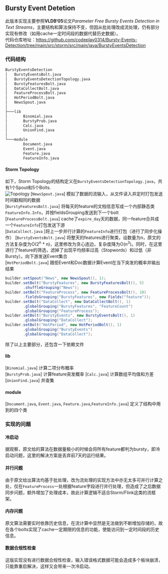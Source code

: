 
## Bursty Event Detetion
此版本实现主要参照**VLDB‘05**论文*Parameter Free Bursty Events Detection in Text Streams*，主要结构和算法保持不变，但因从批处理改成流处理，仍有部分实现有修改（如用cache一定时间段的数据代替历史数据）。  
代码仓库地址：https://github.com/codeplay0314/Bursty-Events-Detection/tree/main/src/storm/src/main/java/BurstyEventsDetection

### 代码结构

```cmd
BurstyEventsDetection
│   BurstyEventsBolt.java
│   BurstyEventsDetectionTopology.java
│   BurstyFeaturesBolt.java
│   DataCollectBolt.java
│   FeatureProcessBolt.java
│   HotPeriodBolt.java
│   NewsSpout.java
│
├───lib
│       Binomial.java
│       BurstyProb.java
│       Calc.java
│       UnionFind.java
│
└───module
        Document.java
        Event.java
        Feature.java
        FeatureInfo.java
```
#### Storm Topology
如下，Storm Topology的结构定义在`BurstyEventsDetectionTopology.java`，共有1个Spout和5个Bolts.  
![Topology](https://img-blog.csdnimg.cn/43f09826d7374609934e4bbfea425a64.png?x-oss-process=image/watermark,type_d3F5LXplbmhlaQ,shadow_50,text_Q1NETiBAQ29kZXBsYXkwMzE0,size_20,color_FFFFFF,t_70,g_se,x_16#pic_center)
[`NewsSpout.java`] 模拟了数据的流输入，从文件读入并定时打包发送时间戳相同的数据  
[`BurstyFeaturesBolt.java`] 将每天的feature的文档信息写成一个内部静态类`FeatureInfo.Info`，并按fieldsGrouping发送到下一个bolt  
[`FeatureProcessBolt.java`] cache了`expire_day`天的数据，同一feature合并成一个`FeatureInfo`打包发送下游  
[`DataCollect.java` ]将上一步并行计算的`FeatureInfo`进行打包（进行了同步化操作）
[`BurstyEventsBolt.java`] 将整天的features进行聚类，设数量为n，原文的方法复杂度为O(2<sup>n</sup> * n)，这里修改为贪心连边，复杂度降为O(n<sup>3</sup>)。同时，在这里进行了feature的筛选，滤掉了出现平均频率过高（Stopwords）和过低（非Bursty）。向下游发送Event集合  
[`HotPeriodBolt.java`] 跟拒Event和Doc数据计算Event在当下突发的概率并输出结果  
```java
builder.setSpout("News", new NewsSpout(), 1);
builder.setBolt("BurstyFeatures", new BurstyFeaturesBolt(), 5)
        .shuffleGrouping("News");
builder.setBolt("FeatureProcess", new FeatureProcessBolt(), 10)
        .fieldsGrouping("BurstyFeatures", new Fields("feature"));
builder.setBolt("DataCollect", new DataCollectBolt(), 1)
        .globalGrouping("BurstyFeatures", "FeatureCount")
        .globalGrouping("FeatureProcess");
builder.setBolt("BurstyEvents", new BurstyEventsBolt(), 1)
        .globalGrouping("DataCollect");
builder.setBolt("HotPeriod", new HotPeriodBolt(), 1)
        .globalGrouping("BurstyEvents")
        .globalGrouping("DataCollect");
```

除了以上主要部分，还包含一下依赖文件  
#### lib
[`Binomial.java`] 计算二项分布概率  
[`BurstyProb.java`] 计算feature突发概率
[`Calc.java`] 计算数组平均值和方差  
[`UnionFind.java`] 并查集

#### module
[`Document.java`, `Event.java`, `Feature.java`,`FeatureInfo.java`] 定义了结构中用到的四个类

### 实现的问题

#### 冷启动
据观察，原文给的算法在数据量极小的时候会将所有feature都判为bursty，即冷启动问题，这里的解决方案是丢弃前7天的运行结果。
#### 并行问题
由于原文给出算法均基于批处理，改为流处理的实现方法中亦无太多可并行计算之处，仅在`FeatureProcess`一处根据feature字段进行并行处理，但造成了之后数据同步问题，额外增加了处理成本，故此计算逻辑不适合Storm/Flink这类的流框架。
#### 内存问题
原文算法需要实时依靠历史信息，在流计算中显然是无法做到不断增加存储的，故在各个bolts实现了cache一定期限的信息的功能，使能访问到一定时间段的历史信息。
#### 数据合规性检查
这版实现没有进行数据合规性检查，输入错误格式数据可能会造成多个板块崩溃，只能靠重启解决，这样又会带来一次冷启动。